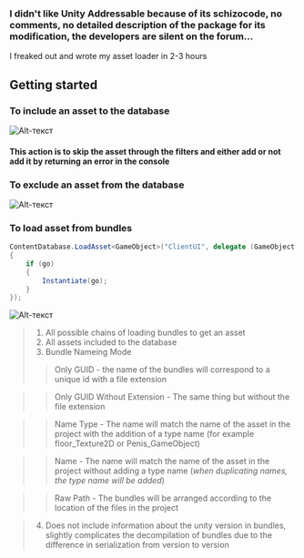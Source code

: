 ### I didn't like Unity Addressable because of its schizocode, no comments, no detailed description of the package for its modification, the developers are silent on the forum... 
I freaked out and wrote my asset loader in 2-3 hours

## Getting started

### To include an asset to the database
![Alt-текст](https://raw.githubusercontent.com/redheadgektor/ContentManagement/main/IncludingAsset.png "...")
#### This action is to skip the asset through the filters and either add or not add it by returning an error in the console

### To exclude an asset from the database
![Alt-текст](https://raw.githubusercontent.com/redheadgektor/ContentManagement/main/ExcludingAsset.png "...")

### To load asset from bundles
```csharp
ContentDatabase.LoadAsset<GameObject>("ClientUI", delegate (GameObject go)
{
    if (go)
    {
        Instantiate(go);
    }
});
```

![Alt-текст](https://raw.githubusercontent.com/redheadgektor/ContentManagement/main/ContentDatabase.png "...")
> 1) All possible chains of loading bundles to get an asset
> 2) All assets included to the database
> 3) Bundle Nameing Mode
> > Only GUID - the name of the bundles will correspond to a unique id with a file extension

> > Only GUID Without Extension - The same thing but without the file extension

> > Name Type - The name will match the name of the asset in the project with the addition of a type name (for example floor_Texture2D or Penis_GameObject)

> > Name - The name will match the name of the asset in the project without adding a type name (_when duplicating names, the type name will be added_)

> > Raw Path - The bundles will be arranged according to the location of the files in the project

> 4) Does not include information about the unity version in bundles, slightly complicates the decompilation of bundles due to the difference in serialization from version to version
